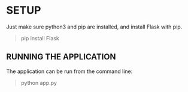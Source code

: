 # SETUP

Just make sure python3 and pip are installed, and install Flask with pip.
> pip install Flask

## RUNNING THE APPLICATION

The application can be run from the command line:
> python app.py